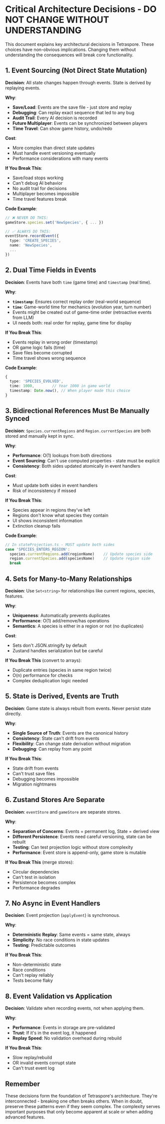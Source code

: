 # Critical Architecture Decisions - DO NOT CHANGE WITHOUT UNDERSTANDING

This document explains key architectural decisions in Tetraspore. These choices have non-obvious implications. Changing them without understanding the consequences will break core functionality.

## 1. Event Sourcing (Not Direct State Mutation)

**Decision**: All state changes happen through events. State is derived by replaying events.

**Why**:
- **Save/Load**: Events are the save file - just store and replay
- **Debugging**: Can replay exact sequence that led to any bug
- **Audit Trail**: Every AI decision is recorded
- **Future Multiplayer**: Events can be synchronized between players
- **Time Travel**: Can show game history, undo/redo

**Cost**: 
- More complex than direct state updates
- Must handle event versioning eventually
- Performance considerations with many events

**If You Break This**:
- Save/load stops working
- Can't debug AI behavior
- No audit trail for decisions
- Multiplayer becomes impossible
- Time travel features break

**Code Example**:
```typescript
// ❌ NEVER DO THIS:
gameStore.species.set('NewSpecies', { ... })

// ✅ ALWAYS DO THIS:
eventStore.recordEvent({
  type: 'CREATE_SPECIES',
  name: 'NewSpecies',
  ...
})
```

## 2. Dual Time Fields in Events

**Decision**: Events have both `time` (game time) and `timestamp` (real time).

**Why**:
- **`timestamp`**: Ensures correct replay order (real-world sequence)
- **`time`**: Game-world time for mechanics (evolution year, turn number)
- Events might be created out of game-time order (retroactive events from LLM)
- UI needs both: real order for replay, game time for display

**If You Break This**:
- Events replay in wrong order (timestamp) 
- OR game logic fails (time)
- Save files become corrupted
- Time travel shows wrong sequence

**Code Example**:
```typescript
{
  type: 'SPECIES_EVOLVED',
  time: 1000,        // Year 1000 in game world
  timestamp: Date.now(), // When player made this choice
}
```

## 3. Bidirectional References Must Be Manually Synced

**Decision**: `Species.currentRegions` and `Region.currentSpecies` are both stored and manually kept in sync.

**Why**:
- **Performance**: O(1) lookups from both directions
- **Event Sourcing**: Can't use computed properties - state must be explicit
- **Consistency**: Both sides updated atomically in event handlers

**Cost**:
- Must update both sides in event handlers
- Risk of inconsistency if missed

**If You Break This**:
- Species appear in regions they've left
- Regions don't know what species they contain  
- UI shows inconsistent information
- Extinction cleanup fails

**Code Example**:
```typescript
// In stateProjection.ts - MUST update both sides
case 'SPECIES_ENTERS_REGION':
  species.currentRegions.add(regionName)    // Update species side
  region.currentSpecies.add(speciesName)    // Update region side
  break
```

## 4. Sets for Many-to-Many Relationships

**Decision**: Use `Set<string>` for relationships like current regions, species, features.

**Why**:
- **Uniqueness**: Automatically prevents duplicates
- **Performance**: O(1) add/remove/has operations
- **Semantics**: A species is either in a region or not (no duplicates)

**Cost**:
- Sets don't JSON.stringify by default
- Zustand handles serialization but be careful

**If You Break This** (convert to arrays):
- Duplicate entries (species in same region twice)
- O(n) performance for checks
- Complex deduplication logic needed

## 5. State is Derived, Events are Truth

**Decision**: Game state is always rebuilt from events. Never persist state directly.

**Why**:
- **Single Source of Truth**: Events are the canonical history
- **Consistency**: State can't drift from events
- **Flexibility**: Can change state derivation without migration
- **Debugging**: Can replay from any point

**If You Break This**:
- State drift from events
- Can't trust save files
- Debugging becomes impossible
- Migration nightmares

## 6. Zustand Stores Are Separate

**Decision**: `eventStore` and `gameStore` are separate stores.

**Why**:
- **Separation of Concerns**: Events = permanent log, State = derived view
- **Different Persistence**: Events need careful versioning, state can be rebuilt
- **Testing**: Can test projection logic without store complexity
- **Performance**: Event store is append-only, game store is mutable

**If You Break This** (merge stores):
- Circular dependencies
- Can't test in isolation
- Persistence becomes complex
- Performance degrades

## 7. No Async in Event Handlers

**Decision**: Event projection (`applyEvent`) is synchronous.

**Why**:
- **Deterministic Replay**: Same events = same state, always
- **Simplicity**: No race conditions in state updates
- **Testing**: Predictable outcomes

**If You Break This**:
- Non-deterministic state
- Race conditions
- Can't replay reliably
- Tests become flaky

## 8. Event Validation vs Application

**Decision**: Validate when recording events, not when applying them.

**Why**:
- **Performance**: Events in storage are pre-validated
- **Trust**: If it's in the event log, it happened
- **Replay Speed**: No validation overhead during rebuild

**If You Break This**:
- Slow replay/rebuild
- OR invalid events corrupt state
- Can't trust event log

## Remember

These decisions form the foundation of Tetraspore's architecture. They're interconnected - breaking one often breaks others. When in doubt, preserve these patterns even if they seem complex. The complexity serves important purposes that only become apparent at scale or when adding advanced features.